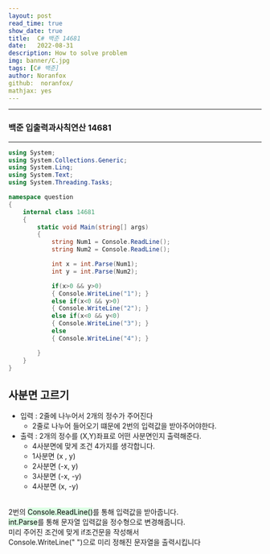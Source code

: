 ```yaml
---
layout: post
read_time: true
show_date: true
title:  C# 백준 14681
date:   2022-08-31
description: How to solve problem
img: banner/C.jpg
tags: [C# 백준]
author: Noranfox
github:  noranfox/
mathjax: yes
---
```


---
### 백준 입출력과사칙연산 14681
---

```c#
using System;
using System.Collections.Generic;
using System.Linq;
using System.Text;
using System.Threading.Tasks;

namespace question
{
    internal class 14681
    {
        static void Main(string[] args)
        {
            string Num1 = Console.ReadLine();
            string Num2 = Console.ReadLine();

            int x = int.Parse(Num1);
            int y = int.Parse(Num2);

            if(x>0 && y>0)
            { Console.WriteLine("1"); }
            else if(x<0 && y>0)
            { Console.WriteLine("2"); }
            else if(x<0 && y<0)
            { Console.WriteLine("3"); } 
            else
            { Console.WriteLine("4"); }

        }
    }
}
```
## 사분면 고르기
  - 입력 : 2줄에 나누어서 2개의 정수가 주어진다
    - 2줄로 나누어 들어오기 떄문에 2번의 입력값을 받아주어야한다.
  - 출력 : 2개의 정수를 (X,Y)좌표로 어떤 사분면인지 출력해준다.
    - 4사분면에 맞게 조건 4가지를 생각합니다.
    - 1사분면 (x , y)
    - 2사분면 (-x, y)
    - 3사분면 (-x, -y)
    - 4사분면 (x, -y)
  <br><br>

2번의 <mark style='background-color: #dcffe4'>Console.ReadLine()</mark>를 통해 입력값을 받아줍니다.<br>
<mark style='background-color: #dcffe4'>int.Parse</mark>를 통해 문자열 입력값을 정수형으로 변경해줍니다.<br>
미리 주어진 조건에 맞게 if조건문을 작성해서<br> Console.WriteLine(" ")으로 미리 정해진 문자열을 출력시킵니다





